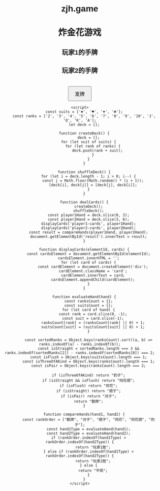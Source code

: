 # zjh.game
<!DOCTYPE html>
<html lang="zh-CN">
<head>
    <meta charset="UTF-8">
    <meta name="viewport" content="width=device-width, initial-scale=1.0">
    <title>炸金花游戏</title>
    <style>
        body {
            font-family: Arial, sans-serif;
            text-align: center;
            margin-top: 50px;
        }
        .card {
            display: inline-block;
            margin: 10px;
            padding: 10px;
            border: 1px solid #000;
            border-radius: 5px;
            background-color: #f9f9f9;
        }
        button {
            margin-top: 20px;
            padding: 10px 20px;
            font-size: 16px;
        }
    </style>
</head>
<body>
    <h1>炸金花游戏</h1>
    <div id="player1-hand" class="hand">
        <h2>玩家1的手牌</h2>
        <div id="player1-cards" class="cards"></div>
    </div>
    <div id="player2-hand" class="hand">
        <h2>玩家2的手牌</h2>
        <div id="player2-cards" class="cards"></div>
    </div>
    <button onclick="dealCards()">发牌</button>
    <div id="result"></div>

    <script>
        const suits = ['♠', '♥', '♦', '♣'];
        const ranks = ['2', '3', '4', '5', '6', '7', '8', '9', '10', 'J', 'Q', 'K', 'A'];
        let deck = [];

        function createDeck() {
            deck = [];
            for (let suit of suits) {
                for (let rank of ranks) {
                    deck.push(rank + suit);
                }
            }
        }

        function shuffleDeck() {
            for (let i = deck.length - 1; i > 0; i--) {
                const j = Math.floor(Math.random() * (i + 1));
                [deck[i], deck[j]] = [deck[j], deck[i]];
            }
        }

        function dealCards() {
            createDeck();
            shuffleDeck();
            const player1Hand = deck.slice(0, 3);
            const player2Hand = deck.slice(3, 6);
            displayCards('player1-cards', player1Hand);
            displayCards('player2-cards', player2Hand);
            const result = compareHands(player1Hand, player2Hand);
            document.getElementById('result').innerText = result;
        }

        function displayCards(elementId, cards) {
            const cardsElement = document.getElementById(elementId);
            cardsElement.innerHTML = '';
            for (let card of cards) {
                const cardElement = document.createElement('div');
                cardElement.className = 'card';
                cardElement.innerText = card;
                cardsElement.appendChild(cardElement);
            }
        }

        function evaluateHand(hand) {
            const ranksCount = {};
            const suitsCount = {};
            for (let card of hand) {
                const rank = card.slice(0, -1);
                const suit = card.slice(-1);
                ranksCount[rank] = (ranksCount[rank] || 0) + 1;
                suitsCount[suit] = (suitsCount[suit] || 0) + 1;
            }

            const sortedRanks = Object.keys(ranksCount).sort((a, b) => ranks.indexOf(a) - ranks.indexOf(b));
            const isStraight = sortedRanks.length === 3 && ranks.indexOf(sortedRanks[2]) - ranks.indexOf(sortedRanks[0]) === 2;
            const isFlush = Object.keys(suitsCount).length === 1;
            const isThreeOfAKind = Object.keys(ranksCount).length === 1;
            const isPair = Object.keys(ranksCount).length === 2;

            if (isThreeOfAKind) return "豹子";
            if (isStraight && isFlush) return "同花顺";
            if (isFlush) return "同花";
            if (isStraight) return "顺子";
            if (isPair) return "对子";
            return "散牌";
        }

        function compareHands(hand1, hand2) {
            const rankOrder = ["散牌", "对子", "顺子", "同花", "同花顺", "豹子"];
            const hand1Type = evaluateHand(hand1);
            const hand2Type = evaluateHand(hand2);
            if (rankOrder.indexOf(hand1Type) > rankOrder.indexOf(hand2Type)) {
                return "玩家1胜";
            } else if (rankOrder.indexOf(hand1Type) < rankOrder.indexOf(hand2Type)) {
                return "玩家2胜";
            } else {
                return "平局";
            }
        }
    </script>
</body>
</html>
